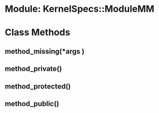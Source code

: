 # Module: KernelSpecs::ModuleMM
    



# Class Methods
## method_missing(*args ) [](#method-c-method_missing)
## method_private() [](#method-c-method_private)
## method_protected() [](#method-c-method_protected)
## method_public() [](#method-c-method_public)

